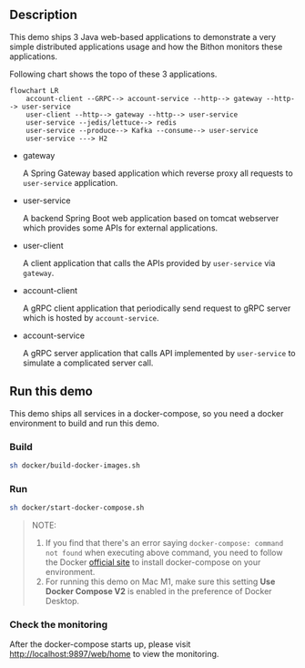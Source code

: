 
## Description

This demo ships 3 Java web-based applications to demonstrate a very simple distributed applications usage and how the Bithon monitors these applications.

Following chart shows the topo of these 3 applications.
```mermaid
flowchart LR
    account-client --GRPC--> account-service --http--> gateway --http--> user-service
    user-client --http--> gateway --http--> user-service
    user-service --jedis/lettuce--> redis
    user-service --produce--> Kafka --consume--> user-service
    user-service ---> H2
```

- gateway
    
    A Spring Gateway based application which reverse proxy all requests to `user-service` application.

- user-service

    A backend Spring Boot web application based on tomcat webserver which provides some APIs for external applications.

- user-client

    A client application that calls the APIs provided by `user-service` via `gateway`.

- account-client

    A gRPC client application that periodically send request to gRPC server which is hosted by `account-service`.

- account-service

    A gRPC server application that calls API implemented by `user-service` to simulate a complicated server call. 

## Run this demo

This demo ships all services in a docker-compose, so you need a docker environment to build and run this demo.

### Build

```bash
sh docker/build-docker-images.sh
```

### Run

```bash
sh docker/start-docker-compose.sh
```

> NOTE: 
> 
> 1. If you find that there's an error saying `docker-compose: command not found` when executing above command, you need to follow the Docker [official site](https://docs.docker.com/compose/install/) to install docker-compose on your environment.
> 2. For running this demo on Mac M1, make sure this setting **Use Docker Compose V2** is enabled in the preference of Docker Desktop.

### Check the monitoring

After the docker-compose starts up, please visit [http://localhost:9897/web/home](http://localhost:9897/web/home) to view the monitoring.

